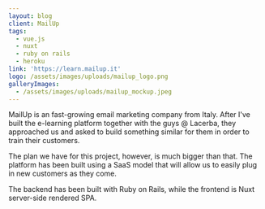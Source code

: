 ```yaml
---
layout: blog
client: MailUp
tags:
  - vue.js
  - nuxt
  - ruby on rails
  - heroku
link: 'https://learn.mailup.it'
logo: /assets/images/uploads/mailup_logo.png
galleryImages:
  - /assets/images/uploads/mailup_mockup.jpeg
---
```

MailUp is an fast-growing email marketing company from Italy. After I've built the e-learning platform together with the guys @ Lacerba, they approached us and asked to build something similar for them in order to train their customers.

The plan we have for this project, however, is much bigger than that. The platform has been built using a SaaS model that will allow us to easily plug in new customers as they come.

The backend has been built with Ruby on Rails, while the frontend is Nuxt server-side rendered SPA.
